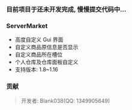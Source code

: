 ### 目前项目于还未开发完成, 慢慢提交代码中...

### ServerMarket
* 高度自定义 Gui 界面
* 自定义商品原信息是否显示
* 自定义商品所在槽位
* 个人仓库及仓库面板自定义
* 支持版本: 1.8~1.16

### 贡献
> 开发者: Blank038(QQ: 1349905649)
